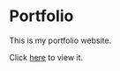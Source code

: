 # Portfolio
This is my portfolio website.

Click [here](https://deytulsi18.github.io/Portfolio/) to view it.
